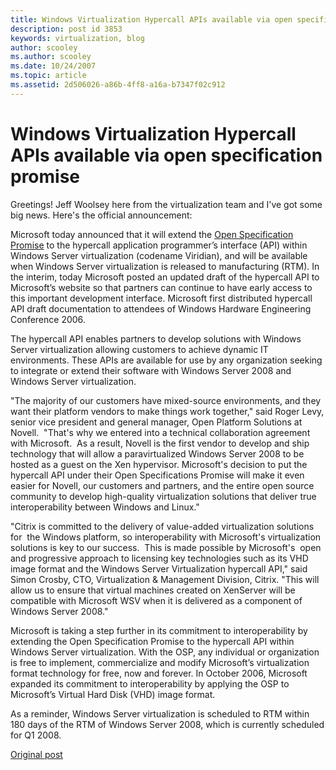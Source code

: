 ```yaml
---
title: Windows Virtualization Hypercall APIs available via open specification promise
description: post id 3853
keywords: virtualization, blog
author: scooley
ms.author: scooley
ms.date: 10/24/2007
ms.topic: article
ms.assetid: 2d506026-a86b-4ff8-a16a-b7347f02c912
---
```


# Windows Virtualization Hypercall APIs available via open specification promise

Greetings! Jeff Woolsey here from the virtualization team and I've got some big news. Here's the official announcement:

Microsoft today announced that it will extend the [Open Specification Promise](/openspecs/main/ms-openspeclp/3589baea-5b22-48f2-9d43-f5bea4960ddb) to the hypercall application programmer’s interface (API) within Windows Server virtualization (codename Viridian), and will be available when Windows Server virtualization is released to manufacturing (RTM).  In the interim, today Microsoft posted an updated draft of the hypercall API to Microsoft’s website so that partners can continue to have early access to this important development interface.  Microsoft first distributed hypercall API draft documentation to attendees of Windows Hardware Engineering Conference 2006.

The hypercall API enables partners to develop solutions with Windows Server virtualization allowing customers to achieve dynamic IT environments. These APIs are available for use by any organization seeking to integrate or extend their software with Windows Server 2008 and Windows Server virtualization.

"The majority of our customers have mixed-source environments, and they want their platform vendors to make things work together," said Roger Levy, senior vice president and general manager, Open Platform Solutions at Novell.  "That's why we entered into a technical collaboration agreement with Microsoft.  As a result, Novell is the first vendor to develop and ship technology that will allow a paravirtualized Windows Server 2008 to be hosted as a guest on the Xen hypervisor.  Microsoft's decision to put the hypercall API under their Open Specifications Promise will make it even easier for Novell, our customers and partners, and the entire open source community to develop high-quality virtualization solutions that deliver true interoperability between Windows and Linux."

"Citrix is committed to the delivery of value-added virtualization solutions for  the Windows platform, so interoperability with Microsoft's virtualization solutions is key to our success.  This is made possible by Microsoft's  open and progressive approach to licensing key technologies such as its VHD image format and the Windows Server Virtualization hypercall API," said Simon Crosby, CTO, Virtualization & Management Division, Citrix. "This will allow us to ensure that virtual machines created on XenServer will be compatible with Microsoft WSV when it is delivered as a component of Windows Server 2008."

Microsoft is taking a step further in its commitment to interoperability by extending the Open Specification Promise to the hypercall API within Windows Server virtualization. With the OSP, any individual or organization is free to implement, commercialize and modify Microsoft’s virtualization format technology for free, now and forever. In October 2006, Microsoft expanded its commitment to interoperability by applying the OSP to Microsoft’s Virtual Hard Disk (VHD) image format.

As a reminder, Windows Server virtualization is scheduled to RTM within 180 days of the RTM of Windows Server 2008, which is currently scheduled for Q1 2008.

[Original post](https://blogs.technet.microsoft.com/virtualization/2007/10/24/windows-virtualization-hypercall-apis-available-via-open-specification-promise/)